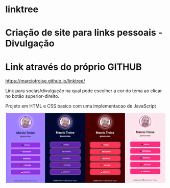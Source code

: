 # linktree

# Criação de site para links pessoais - Divulgação

# Link através do próprio GITHUB

https://marciotroise.github.io/linktree/

Link para socias/divulgação na qual pode escolher a cor do tema ao clicar 
no botão superior-direito.

Projeto em HTML e CSS basico com uma implementacao de JavaScript

<div align="center"> 
<img src="https://raw.githubusercontent.com/MarcioTroise/linktree/main/Sem%20t%C3%ADtulo.png" width="500">
</div>
